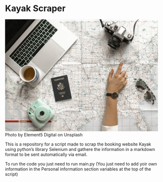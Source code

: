 # Kayak Scraper

![Banner](banner.jpg)
Photo by Element5 Digital on Unsplash

This is a repository for a script made to scrap the booking website Kayak using python’s library Selenium and gathere the information in a markdown format to be sent automatically  via email.

To run the code you just need to run main.py (You just need to add yoir own information in the Personal information section variables at the top of the script)